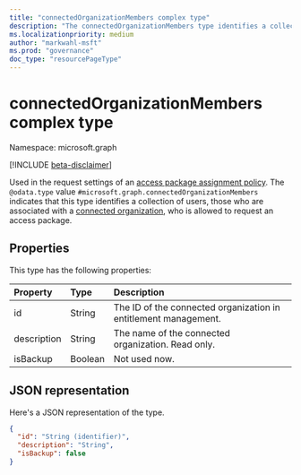 ```yaml
---
title: "connectedOrganizationMembers complex type"
description: "The connectedOrganizationMembers type identifies a collection of users in the tenant who will be allowed as requestor, approver or reviewer."
ms.localizationpriority: medium
author: "markwahl-msft"
ms.prod: "governance"
doc_type: "resourcePageType"
---
```


# connectedOrganizationMembers complex type

Namespace: microsoft.graph

[!INCLUDE [beta-disclaimer](../../includes/beta-disclaimer.md)]

Used in the request settings of an [access package assignment policy](accesspackageassignmentpolicy.md). The `@odata.type` value `#microsoft.graph.connectedOrganizationMembers` indicates that this type identifies a collection of users, those who are associated with a [connected organization](connectedorganization.md), who is allowed to request an access package.

## Properties

This type has the following properties:

| Property                     | Type                      | Description |
| :--------------------------- | :------------------------ | :---------- |
| id |String | The ID of the connected organization in entitlement management. |
| description |String | The name of the connected organization. Read only. |
| isBackup | Boolean | Not used now. |

## JSON representation

Here's a JSON representation of the type.

<!-- {
  "blockType": "resource",
  "optionalProperties": [

  ],
  "@odata.type": "microsoft.graph.connectedOrganizationMembers",
  "baseType": "microsoft.graph.userSet"
}-->

```json
{
  "id": "String (identifier)",
  "description": "String",
  "isBackup": false
}
```

<!-- uuid: 16cd6b66-4b1a-43a1-adaf-3a886856ed98
2019-02-04 14:57:30 UTC -->
<!-- {
  "type": "#page.annotation",
  "description": "connectedOrganizationMembers complex type",
  "keywords": "",
  "section": "documentation",
  "tocPath": ""
}-->


